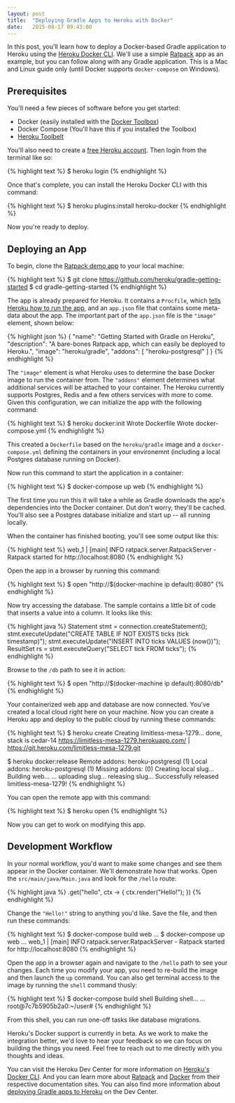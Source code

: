 ```yaml
---
layout: post
title:  "Deploying Gradle Apps to Heroku with Docker"
date:   2015-08-17 09:43:00
---
```


In this post, you'll learn how to deploy a Docker-based Gradle application to Heroku using the [Heroku Docker CLI](https://devcenter.heroku.com/articles/docker). We'll use a simple [Ratpack](http://ratpack.io/) app as an example, but you can follow along with any Gradle application. This is a Mac and Linux guide only (until Docker supports `docker-compose` on Windows).

## Prerequisites

You'll need a few pieces of software before you get started:

* Docker (easily installed with the [Docker Toolbox](https://www.docker.com/toolbox))
* Docker Compose (You'll have this if you installed the Toolbox)
* [Heroku Toolbelt](https://toolbelt.heroku.com/)

You'll also need to create a [free Heroku account](http://heroku.com/). Then login from the terminal like so:

{% highlight text %}
$ heroku login
{% endhighlight %}

Once that's complete, you can install the Heroku Docker CLI with this command:

{% highlight text %}
$ heroku plugins:install heroku-docker
{% endhighlight %}

Now you're ready to deploy.

## Deploying an App

To begin, clone the [Ratpack demo app](https://github.com/heroku/gradle-getting-started) to your local machine:

{% highlight text %}
$ git clone https://github.com/heroku/gradle-getting-started
$ cd gradle-getting-started
{% endhighlight %}

The app is already prepared for Heroku. It contains a `Procfile`, which [tells Heroku how to run the app](https://devcenter.heroku.com/articles/procfile), and an `app.json` file that contains some meta-data about the app. The important part of the `app.json` file is the `"image"` element, shown below:

{% highlight json %}
{
  "name": "Getting Started with Gradle on Heroku",
  "description": "A bare-bones Ratpack app, which can easily be deployed to Heroku.",
  "image": "heroku/gradle",
  "addons": [ "heroku-postgresql" ]
}
{% endhighlight %}

The `"image"` element is what Heroku uses to determine the base Docker image to run the container from.
The `"addons"` element determines what additional services will be attached to your container. The Heroku
currently supports Postgres, Redis and a few others services with more to come.
Given this configuration, we can initialize the app with the following command:

{% highlight text %}
$ heroku docker:init
Wrote Dockerfile
Wrote docker-compose.yml
{% endhighlight %}

This created a `Dockerfile` based on the `heroku/gradle` image and a
`docker-compose.yml` defining the containers in your environemnt
(including a local Postgres database running on Docker).

Now run this command to start the application in a container:

{% highlight text %}
$ docker-compose up web
{% endhighlight %}

The first time you run this it will take a while as Gradle downloads the app's dependencies into the Docker container. Dut don't worry, they'll be cached. You'll also see a Postgres database initialize and start up -- all running locally.

When the container has finished booting, you'll see some output like this:

{% highlight text %}
web_1 | [main] INFO ratpack.server.RatpackServer - Ratpack started for http://localhost:8080
{% endhighlight %}

Open the app in a browser by running this command:

{% highlight text %}
$ open "http://$(docker-machine ip default):8080"
{% endhighlight %}

Now try accessing the database. The sample contains a little bit of code that inserts a value into a column. It looks like this:

{% highlight java %}
Statement stmt = connection.createStatement();
stmt.executeUpdate("CREATE TABLE IF NOT EXISTS ticks (tick timestamp)");
stmt.executeUpdate("INSERT INTO ticks VALUES (now())");
ResultSet rs = stmt.executeQuery("SELECT tick FROM ticks");
{% endhighlight %}

Browse to the `/db` path to see it in action:

{% highlight text %}
$ open "http://$(docker-machine ip default):8080/db"
{% endhighlight %}

Your containerized web app and database are now connected. You've created a local cloud right here on your machine. Now you can create a Heroku app and deploy to the public cloud by running these commands:

{% highlight text %}
$ heroku create
Creating limitless-mesa-1279... done, stack is cedar-14
https://limitless-mesa-1279.herokuapp.com/ | https://git.heroku.com/limitless-mesa-1279.git

$ heroku docker:release
Remote addons: heroku-postgresql (1)
Local addons: heroku-postgresql (1)
Missing addons:  (0)
Creating local slug...
Building web...
...
uploading slug...
releasing slug...
Successfully released limitless-mesa-1279!
{% endhighlight %}

You can open the remote app with this command:

{% highlight text %}
$ heroku open
{% endhighlight %}

Now you can get to work on modifying this app.

## Development Workflow

In your normal workflow, you'd want to make some changes and see them appear in the Docker container. We'll demonstrate how that works. Open the `src/main/java/Main.java` and look for the `/hello` route:

{% highlight java %}
.get("hello", ctx -> {
  ctx.render("Hello!");
})
{% endhighlight %}

Change the `"Hello!"` string to anything you'd like. Save the file, and then run these commands:

{% highlight text %}
$ docker-compose build web
...
$ docker-compose up web
...
web_1 | [main] INFO ratpack.server.RatpackServer - Ratpack started for http://localhost:8080
{% endhighlight %}

Open the app in a browser again and navigate to the `/hello` path to see your changes. Each time you modify your app, you need to re-build the image and then launch the `up` command. You can also get terminal access to the image by running the `shell` command thusly:

{% highlight text %}
$ docker-compose build shell
Building shell...
...
root@7c7b5905b2a0:~/user#
{% endhighlight %}

From this shell, you can run one-off tasks like database migrations.

Heroku's Docker support is currently in beta. As we work to make the integration
better, we'd love to hear your feedback so we can focus on building the things you need.
Feel free to reach out to me directly with you thoughts and ideas.

You can visit the Heroku Dev Center for more information on [Heroku's Docker CLI](https://devcenter.heroku.com/articles/docker
  ).
And you can learn more about [Ratpack](http://ratpack.io/) and [Docker](https://docs.docker.com/)
from their respective documentation sites. You can also find more information about
[deploying Gradle apps to Heroku](https://devcenter.heroku.com/articles/deploying-gradle-apps-on-heroku) on the Dev Center.
